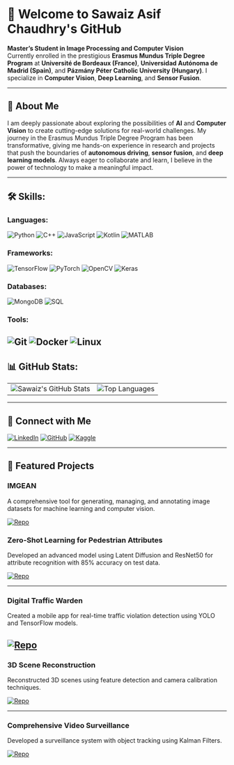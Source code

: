 # 👋 Welcome to Sawaiz Asif Chaudhry's GitHub

**Master’s Student in Image Processing and Computer Vision**  
Currently enrolled in the prestigious **Erasmus Mundus Triple Degree Program** at **Université de Bordeaux (France)**, **Universidad Autónoma de Madrid (Spain)**, and **Pázmány Péter Catholic University (Hungary)**. I specialize in **Computer Vision**, **Deep Learning**, and **Sensor Fusion**.

---
## 🚀 About Me

I am deeply passionate about exploring the possibilities of **AI** and **Computer Vision** to create cutting-edge solutions for real-world challenges. My journey in the Erasmus Mundus Triple Degree Program has been transformative, giving me hands-on experience in research and projects that push the boundaries of **autonomous driving**, **sensor fusion**, and **deep learning models**. Always eager to collaborate and learn, I believe in the power of technology to make a meaningful impact.

---

## 🛠️ Skills:

### Languages:
![Python](https://img.shields.io/badge/Python-3670A0?style=for-the-badge&logo=python&logoColor=ffdd54)
![C++](https://img.shields.io/badge/C++-00599C?style=for-the-badge&logo=cplusplus&logoColor=white)
![JavaScript](https://img.shields.io/badge/JavaScript-323330?style=for-the-badge&logo=javascript&logoColor=F7DF1E)
![Kotlin](https://img.shields.io/badge/Kotlin-0095D5?style=for-the-badge&logo=kotlin&logoColor=white)
![MATLAB](https://img.shields.io/badge/MATLAB-FF3621?style=for-the-badge&logo=mathworks&logoColor=white)

### Frameworks:
![TensorFlow](https://img.shields.io/badge/TensorFlow-FF6F00?style=for-the-badge&logo=tensorflow&logoColor=white)
![PyTorch](https://img.shields.io/badge/PyTorch-EE4C2C?style=for-the-badge&logo=PyTorch&logoColor=white)
![OpenCV](https://img.shields.io/badge/OpenCV-5C3EE8?style=for-the-badge&logo=opencv&logoColor=white)
![Keras](https://img.shields.io/badge/Keras-D00000?style=for-the-badge&logo=keras&logoColor=white)

### Databases:
![MongoDB](https://img.shields.io/badge/MongoDB-4EA94B?style=for-the-badge&logo=mongodb&logoColor=white)
![SQL](https://img.shields.io/badge/SQL-4479A1?style=for-the-badge&logo=sql&logoColor=white)

### Tools:
![Git](https://img.shields.io/badge/Git-F05032?style=for-the-badge&logo=git&logoColor=white)
![Docker](https://img.shields.io/badge/Docker-2CA5E0?style=for-the-badge&logo=docker&logoColor=white)
![Linux](https://img.shields.io/badge/Linux-FCC624?style=for-the-badge&logo=linux&logoColor=black)
---

## 📊 GitHub Stats:

<table>
  <tr>
    <td>
      <img src="https://github-readme-stats.vercel.app/api?username=Sawaiz-Asif&show_icons=true&theme=radical" alt="Sawaiz's GitHub Stats" />
    </td>
    <td>
      <img src="https://github-readme-stats.vercel.app/api/top-langs/?username=Sawaiz-Asif&layout=compact&theme=radical" alt="Top Languages" />
    </td>
  </tr>
</table>

---

## 🔗 Connect with Me

[![LinkedIn](https://img.shields.io/badge/LinkedIn-0077B5?style=for-the-badge&logo=linkedin&logoColor=white)](https://www.linkedin.com/in/sawaiz-asif-chaudhry-0bbb921b0)
[![GitHub](https://img.shields.io/badge/GitHub-100000?style=for-the-badge&logo=github&logoColor=white)](https://github.com/Sawaiz-Asif)
[![Kaggle](https://img.shields.io/badge/Kaggle-20BEFF?style=for-the-badge&logo=kaggle&logoColor=white)](https://www.kaggle.com/)

---
## 🌟 Featured Projects

### IMGEAN            
A comprehensive tool for generating, managing, and annotating image datasets for machine learning and computer vision.

[![Repo](https://img.shields.io/badge/GitHub-Repo-blue?style=for-the-badge)](https://github.com/Sawaiz-Asif/IMGEAN)

### Zero-Shot Learning for Pedestrian Attributes            
Developed an advanced model using Latent Diffusion and ResNet50 for attribute recognition with 85% accuracy on test data.

[![Repo](https://img.shields.io/badge/GitHub-Repo-blue?style=for-the-badge)](https://github.com/YOUR_REPO_LINK_HERE)

---

### Digital Traffic Warden
Created a mobile app for real-time traffic violation detection using YOLO and TensorFlow models.

[![Repo](https://img.shields.io/badge/GitHub-Repo-blue?style=for-the-badge)](https://github.com/YOUR_REPO_LINK_HERE)  
---

### 3D Scene Reconstruction
Reconstructed 3D scenes using feature detection and camera calibration techniques.

[![Repo](https://img.shields.io/badge/GitHub-Repo-blue?style=for-the-badge)](https://github.com/YOUR_REPO_LINK_HERE)  

---

### Comprehensive Video Surveillance
Developed a surveillance system with object tracking using Kalman Filters.

[![Repo](https://img.shields.io/badge/GitHub-Repo-blue?style=for-the-badge)]([https://github.com/YOUR_REPO_LINK_HERE](https://github.com/Sawaiz-Asif/StationaryMovingDetection-OpenCV))  
